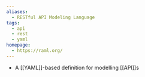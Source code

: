 ```yaml
---
aliases:
  - RESTful API Modeling Language
tags:
  - api
  - rest
  - yaml
homepage:
  - https://raml.org/
---
```

- A [[YAML]]-based definition for modelling [[API]]s